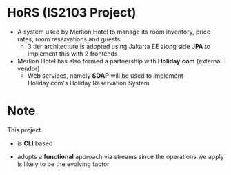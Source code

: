 # HoRS (IS2103 Project)

- A system used by Merlion Hotel to manage its room inventory, price rates, room reservations and guests.
  - 3 tier architecture is adopted using Jakarta EE along side **JPA** to implement this with 2 frontends
- Merlion Hotel has also formed a partnership with **Holiday.com** (external vendor)
  - Web services, namely **SOAP** will be used to implement Holiday.com&#39;s Holiday Reservation System

# Note

This project

- is **CLI** based

- adopts a **functional** approach via streams since the operations we apply is likely to be the evolving factor
